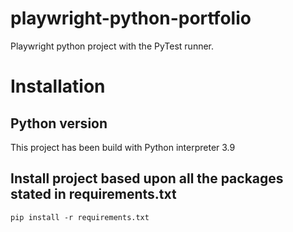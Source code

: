 # playwright-python-portfolio

Playwright python project with the PyTest runner.

# Installation

## Python version

This project has been build with Python interpreter 3.9

## Install project based upon all the packages stated in requirements.txt

```pip install -r requirements.txt```